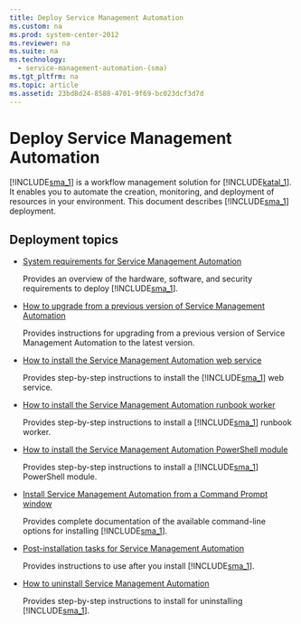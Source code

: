 ```yaml
---
title: Deploy Service Management Automation
ms.custom: na
ms.prod: system-center-2012
ms.reviewer: na
ms.suite: na
ms.technology: 
  - service-management-automation-(sma)
ms.tgt_pltfrm: na
ms.topic: article
ms.assetid: 23bd8d24-8588-4701-9f69-bc023dcf3d7d
---
```

# Deploy Service Management Automation
[!INCLUDE[sma_1](../Token/sma_1_md.md)] is a workflow management solution for [!INCLUDE[katal_1](../Token/katal_1_md.md)]. It enables you to automate the creation, monitoring, and deployment of resources in your environment. This document describes [!INCLUDE[sma_1](../Token/sma_1_md.md)] deployment.

## Deployment topics

-   [System requirements for Service Management Automation](../Topic/System-requirements-for-Service-Management-Automation.md)

    Provides an overview of the hardware, software, and security requirements to deploy [!INCLUDE[sma_1](../Token/sma_1_md.md)].

- [How to upgrade from a previous version of Service Management Automation](How-to-upgrade-from-a-previous-version-of-Service-Management-Automation.md)

    Provides instructions for upgrading from a previous version of Service Management Automation to the latest version.

-   [How to install the Service Management Automation web service](../Topic/How-to-install-the-Service-Management-Automation-web-service.md)

    Provides step\-by\-step instructions to install the [!INCLUDE[sma_1](../Token/sma_1_md.md)] web service.

-   [How to install the Service Management Automation runbook worker](../Topic/How-to-install-the-Service-Management-Automation-runbook-worker.md)

    Provides step\-by\-step instructions to install a [!INCLUDE[sma_1](../Token/sma_1_md.md)] runbook worker.

-   [How to install the Service Management Automation PowerShell module](../Topic/How-to-install-the-Service-Management-Automation-PowerShell-module.md)

    Provides step\-by\-step instructions to install a [!INCLUDE[sma_1](../Token/sma_1_md.md)] PowerShell module.

-   [Install Service Management Automation from a Command Prompt window](../Topic/Install-Service-Management-Automation-from-a-Command-Prompt-window.md)

    Provides complete documentation of the available command\-line options for installing [!INCLUDE[sma_1](../Token/sma_1_md.md)].

-   [Post-installation tasks for Service Management Automation](../Topic/Post-installation-tasks-for-Service-Management-Automation.md)

    Provides instructions to use after you install [!INCLUDE[sma_1](../Token/sma_1_md.md)].

-   [How to uninstall Service Management Automation](../Topic/How-to-uninstall-Service-Management-Automation.md)

    Provides step\-by\-step instructions to install for uninstalling [!INCLUDE[sma_1](../Token/sma_1_md.md)].

